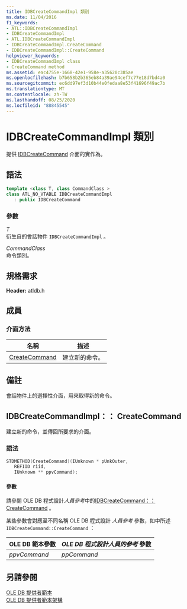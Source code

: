 ```yaml
---
title: IDBCreateCommandImpl 類別
ms.date: 11/04/2016
f1_keywords:
- ATL::IDBCreateCommandImpl
- IDBCreateCommandImpl
- ATL.IDBCreateCommandImpl
- IDBCreateCommandImpl.CreateCommand
- IDBCreateCommandImpl::CreateCommand
helpviewer_keywords:
- IDBCreateCommandImpl class
- CreateCommand method
ms.assetid: eac4755e-1668-42e1-958e-a35620c385ae
ms.openlocfilehash: b7b658b2b365eb84a39ae94cef7c77e18d7bd4a0
ms.sourcegitcommit: ec6dd97ef3d10b44e0fedaa8e53f41696f49ac7b
ms.translationtype: MT
ms.contentlocale: zh-TW
ms.lasthandoff: 08/25/2020
ms.locfileid: "88845545"
---
```

# <a name="idbcreatecommandimpl-class"></a>IDBCreateCommandImpl 類別

提供 [IDBCreateCommand](/previous-versions/windows/desktop/ms711625(v=vs.85)) 介面的實作為。

## <a name="syntax"></a>語法

```cpp
template <class T, class CommandClass >
class ATL_NO_VTABLE IDBCreateCommandImpl
   : public IDBCreateCommand
```

### <a name="parameters"></a>參數

*T*<br/>
衍生自的會話物件 `IDBCreateCommandImpl` 。

*CommandClass*<br/>
命令類別。

## <a name="requirements"></a>規格需求

**Header:** atldb.h

## <a name="members"></a>成員

### <a name="interface-methods"></a>介面方法

| 名稱 | 描述 |
|-|-|
|[CreateCommand](#createcommand)|建立新的命令。|

## <a name="remarks"></a>備註

會話物件上的選擇性介面，用來取得新的命令。

## <a name="idbcreatecommandimplcreatecommand"></a><a name="createcommand"></a> IDBCreateCommandImpl：： CreateCommand

建立新的命令，並傳回所要求的介面。

### <a name="syntax"></a>語法

```cpp
STDMETHOD(CreateCommand)(IUnknown * pUnkOuter,
   REFIID riid,
   IUnknown ** ppvCommand);
```

#### <a name="parameters"></a>參數

請參閱 OLE DB 程式設計*人員參考*中的[IDBCreateCommand：： CreateCommand](/previous-versions/windows/desktop/ms709772(v=vs.85)) 。

某些參數會對應至不同名稱 OLE DB 程式設計 *人員參考* 參數，如中所述 `IDBCreateCommand::CreateCommand` ：

|OLE DB 範本參數|*OLE DB 程式設計人員的參考* 參數|
|--------------------------------|------------------------------------------------|
|*ppvCommand*|*ppCommand*|

## <a name="see-also"></a>另請參閱

[OLE DB 提供者範本](../../data/oledb/ole-db-provider-templates-cpp.md)<br/>
[OLE DB 提供者範本架構](../../data/oledb/ole-db-provider-template-architecture.md)

